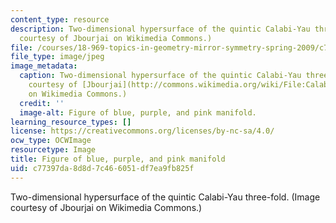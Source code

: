 ```yaml
---
content_type: resource
description: Two-dimensional hypersurface of the quintic Calabi-Yau three-fold. (Image
  courtesy of Jbourjai on Wikimedia Commons.)
file: /courses/18-969-topics-in-geometry-mirror-symmetry-spring-2009/c77397da8d8d7c466051df7ea9fb825f_18-969s09.jpg
file_type: image/jpeg
image_metadata:
  caption: Two-dimensional hypersurface of the quintic Calabi-Yau three-fold. (Image
    courtesy of [Jbourjai](http://commons.wikimedia.org/wiki/File:Calabi_yau.jpg)
    on Wikimedia Commons.)
  credit: ''
  image-alt: Figure of blue, purple, and pink manifold.
learning_resource_types: []
license: https://creativecommons.org/licenses/by-nc-sa/4.0/
ocw_type: OCWImage
resourcetype: Image
title: Figure of blue, purple, and pink manifold
uid: c77397da-8d8d-7c46-6051-df7ea9fb825f
---
```

Two-dimensional hypersurface of the quintic Calabi-Yau three-fold. (Image courtesy of Jbourjai on Wikimedia Commons.)
